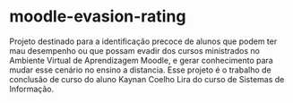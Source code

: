 # moodle-evasion-rating
Projeto destinado para a identificação precoce de alunos que podem ter mau desempenho ou que possam evadir dos cursos ministrados no Ambiente Virtual de Aprendizagem Moodle, e gerar conhecimento para mudar esse cenário no ensino a distancia. Esse projeto é o trabalho de conclusão de curso do aluno Kaynan Coelho Lira do curso de Sistemas de Informação.
